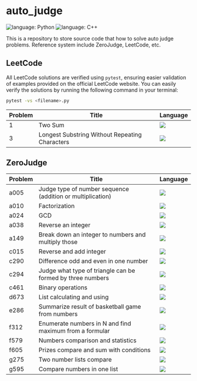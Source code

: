 # auto_judge
![language: Python](https://img.shields.io/badge/langs-python-yellow)
![language: C++](https://img.shields.io/badge/langs-C%2B%2B-blue)


This is a repository to store source code that how to solve auto judge problems.
Reference system include ZeroJudge, LeetCode, etc.

## LeetCode
All LeetCode solutions are verified using `pytest`, ensuring easier validation of examples provided on the official LeetCode website.
You can easily verify the solutions by running the following command in your terminal:
```bash
pytest -vs <filename>.py
```

| Problem | Title                                                      | Language                                               |
|---------|------------------------------------------------------------|--------------------------------------------------------|
| 1       | Two Sum                                                    | [![][LP]](/leetcode/1_two_sum.py)                      |
| 3       | Longest Substring Without Repeating Characters             | [![][LP]](/leetcode/3_length_of_longest_substring.py)  |


## ZeroJudge

| Problem | Title                                                      | Language                      |
|---------|------------------------------------------------------------|-------------------------------|
| a005    | Judge type of number sequence (addition or multiplication) | [![][LP]](/zerojudge/a005.py) |
| a010    | Factorization                                              | [![][LP]](/zerojudge/a010.py) |
| a024    | GCD                                                        | [![][LP]](/zerojudge/a024.py) |
| a038    | Reverse an integer                                         | [![][LP]](/zerojudge/a038.py) |
| a149    | Break down an integer to numbers and multiply those        | [![][LP]](/zerojudge/a149.py) |
| c015    | Reverse and add integer                                    | [![][LP]](/zerojudge/c015.py) |
| c290    | Difference odd and even in one number                      | [![][LP]](/zerojudge/c290.py) |
| c294    | Judge what type of triangle can be formed by three numbers | [![][LP]](/zerojudge/c294.py) |
| c461    | Binary operations                                          | [![][LP]](/zerojudge/c461.py) |
| d673    | List calculating and using                                 | [![][LP]](/zerojudge/d673.py) |
| e286    | Summarize result of basketball game from numbers           | [![][LP]](/zerojudge/e286.py) |
| f312    | Enumerate numbers in N and find maximum from a formular    | [![][LP]](/zerojudge/f312.py) |
| f579    | Numbers comparison and statistics                          | [![][LP]](/zerojudge/f579.py) |
| f605    | Prizes compare and sum with conditions                     | [![][LP]](/zerojudge/f605.py) |
| g275    | Two number lists compare                                   | [![][LP]](/zerojudge/g275.py) |
| g595    | Compare numbers in one list                                | [![][LP]](/zerojudge/g595.py) |


[LP]: https://img.shields.io/badge/python-yellow
[LCP]: https://img.shields.io/badge/C%2B%2B-blue